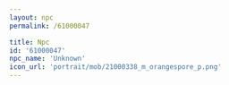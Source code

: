 ```yaml
---
layout: npc
permalink: /61000047

title: Npc
id: '61000047'
npc_name: 'Unknown'
icon_url: 'portrait/mob/21000338_m_orangespore_p.png'
---
```

